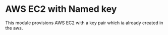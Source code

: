 # AWS EC2 with Named key

This module provisions AWS EC2 with a key pair which ia already created in the aws.
